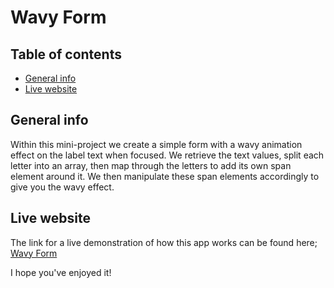 # Wavy Form

## Table of contents
* [General info](#general-info)
* [Live website](#live-website)

## General info
Within this mini-project we create a simple form with a wavy animation effect on the label text when focused. We retrieve the text values, split each letter into an array, then map through the letters to add its own span element around it. We then manipulate these span elements accordingly to give you the wavy effect.

## Live website
The link for a live demonstration of how this app works can be found here; 
[Wavy Form](https://wavy-form.netlify.app)

I hope you've enjoyed it!
